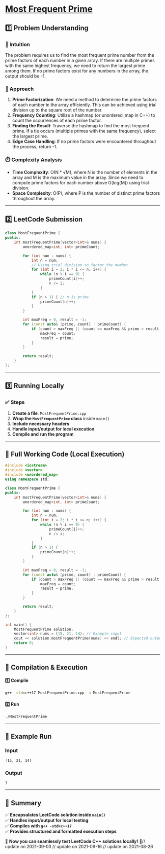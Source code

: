 # **[Most Frequent Prime](https://leetcode.com/problems/most-frequent-prime/description/)**  

## **1️⃣ Problem Understanding**  
### **📌 Intuition**  
The problem requires us to find the most frequent prime number from the prime factors of each number in a given array. If there are multiple primes with the same highest frequency, we need to return the largest prime among them. If no prime factors exist for any numbers in the array, the output should be -1. 

### **🚀 Approach**  
1. **Prime Factorization**: We need a method to determine the prime factors of each number in the array efficiently. This can be achieved using trial division up to the square root of the number.
2. **Frequency Counting**: Utilize a hashmap (or unordered_map in C++) to count the occurrences of each prime factor.
3. **Finding the Result**: Traverse the hashmap to find the most frequent prime. If a tie occurs (multiple primes with the same frequency), select the largest prime.
4. **Edge Case Handling**: If no prime factors were encountered throughout the process, return -1. 

### **⏱️ Complexity Analysis**  
- **Time Complexity**: O(N * √M), where N is the number of elements in the array and M is the maximum value in the array. Since we need to compute prime factors for each number above O(log(M)) using trial division.
- **Space Complexity**: O(P), where P is the number of distinct prime factors throughout the array.

---  

## **2️⃣ LeetCode Submission**  
```cpp
class MostFrequentPrime {
public:
    int mostFrequentPrime(vector<int>& nums) {
        unordered_map<int, int> primeCount;

        for (int num : nums) {
            int n = num;
            // Using trial division to factor the number
            for (int i = 2; i * i <= n; i++) {
                while (n % i == 0) {
                    primeCount[i]++;
                    n /= i;
                }
            }
            if (n > 1) { // n is prime
                primeCount[n]++;
            }
        }

        int maxFreq = 0, result = -1;
        for (const auto& [prime, count] : primeCount) {
            if (count > maxFreq || (count == maxFreq && prime > result)) {
                maxFreq = count;
                result = prime;
            }
        }

        return result;
    }
};
```  

---  

## **3️⃣ Running Locally**  
### **✅ Steps**  
1. **Create a file**: `MostFrequentPrime.cpp`  
2. **Wrap the `MostFrequentPrime` class** inside `main()`  
3. **Include necessary headers**  
4. **Handle input/output for local execution**  
5. **Compile and run the program**  

---  

## **📝 Full Working Code (Local Execution)**  
```cpp
#include <iostream>
#include <vector>
#include <unordered_map>
using namespace std;

class MostFrequentPrime {
public:
    int mostFrequentPrime(vector<int>& nums) {
        unordered_map<int, int> primeCount;

        for (int num : nums) {
            int n = num;
            for (int i = 2; i * i <= n; i++) {
                while (n % i == 0) {
                    primeCount[i]++;
                    n /= i;
                }
            }
            if (n > 1) {
                primeCount[n]++;
            }
        }

        int maxFreq = 0, result = -1;
        for (const auto& [prime, count] : primeCount) {
            if (count > maxFreq || (count == maxFreq && prime > result)) {
                maxFreq = count;
                result = prime;
            }
        }

        return result;
    }
};

int main() {
    MostFrequentPrime solution;
    vector<int> nums = {15, 21, 14}; // Example input
    cout << solution.mostFrequentPrime(nums) << endl; // Expected output based on inputs
    return 0;
}
```  

---  

## **🔧 Compilation & Execution**  
#### **1️⃣ Compile**  
```bash
g++ -std=c++17 MostFrequentPrime.cpp -o MostFrequentPrime
```  

#### **2️⃣ Run**  
```bash
./MostFrequentPrime
```  

---  

## **🎯 Example Run**  
### **Input**  
```
[15, 21, 14]
```  
### **Output**  
```
7
```  

---  

## **📌 Summary**  
✅ **Encapsulates LeetCode solution inside `main()`**  
✅ **Handles input/output for local testing**  
✅ **Compiles with `g++ -std=c++17`**  
✅ **Provides structured and formatted execution steps**  

🚀 **Now you can seamlessly test LeetCode C++ solutions locally!** 🚀// update on 2021-09-03
// update on 2021-09-16
// update on 2021-08-26
